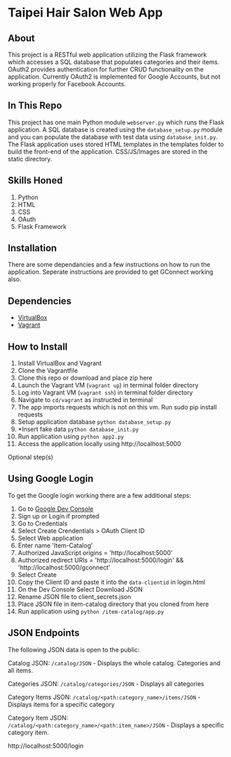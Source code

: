 # Taipei Hair Salon Web App

## About
This project is a RESTful web application utilizing the Flask framework which accesses a SQL database that populates categories and their items. OAuth2 provides authentication for further CRUD functionality on the application. Currently OAuth2 is implemented for Google Accounts, but not working properly for Facebook Accounts.

## In This Repo
This project has one main Python module `webserver.py` which runs the Flask application. A SQL database is created using the `database_setup.py` module and you can populate the database with test data using `database_init.py`.
The Flask application uses stored HTML templates in the templates folder to build the front-end of the application. CSS/JS/Images are stored in the static directory.

## Skills Honed
1. Python
2. HTML
3. CSS
4. OAuth
5. Flask Framework

## Installation
There are some dependancies and a few instructions on how to run the application.
Seperate instructions are provided to get GConnect working also.

## Dependencies
- [VirtualBox](https://www.virtualbox.org/wiki/Downloads)
- [Vagrant](https://www.vagrantup.com/)

## How to Install
1. Install VirtualBox and Vagrant 
2. Clone the Vagrantfile
3. Clone this repo or download and place zip here
3. Launch the Vagrant VM (`vagrant up`) in terminal folder directory
4. Log into Vagrant VM (`vagrant ssh`) in terminal folder directory
5. Navigate to `cd/vagrant` as instructed in terminal
6. The app imports requests which is not on this vm. Run sudo pip install requests
7. Setup application database `python database_setup.py`
8. *Insert fake data `python database_init.py`
9. Run application using `python app2.py`
10. Access the application locally using http://localhost:5000

Optional step(s)

## Using Google Login
To get the Google login working there are a few additional steps:

1. Go to [Google Dev Console](https://console.developers.google.com)
2. Sign up or Login if prompted
3. Go to Credentials
4. Select Create Crendentials > OAuth Client ID
5. Select Web application
6. Enter name 'Item-Catalog'
7. Authorized JavaScript origins = 'http://localhost:5000'
8. Authorized redirect URIs = 'http://localhost:5000/login' && 'http://localhost:5000/gconnect'
9. Select Create
10. Copy the Client ID and paste it into the `data-clientid` in login.html
11. On the Dev Console Select Download JSON
12. Rename JSON file to client_secrets.json
13. Place JSON file in item-catalog directory that you cloned from here
14. Run application using `python /item-catalog/app.py`

## JSON Endpoints
The following JSON data is open to the public:

Catalog JSON: `/catalog/JSON`
    - Displays the whole catalog. Categories and all items.

Categories JSON: `/catalog/categories/JSON`
    - Displays all categories

Category Items JSON: `/catalog/<path:category_name>/items/JSON`
    - Displays items for a specific category

Category Item JSON: `/catalog/<path:category_name>/<path:item_name>/JSON`
    - Displays a specific category item.


http://localhost:5000/login